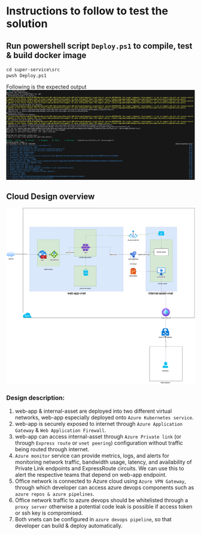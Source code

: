 # Instructions to follow to test the solution

## Run powershell script `Deploy.ps1` to compile, test & build docker image
```
cd super-service\src
pwsh Deploy.ps1
```
Following is the expected output
![output](images/build.png)


## Cloud Design overview
![design](./images/axi.png)

### Design description:
1. web-app & internal-asset are deployed into two different virtual networks, web-app especially deployed onto `Azure Kubernetes service`.
2. web-app is securely exposed to internet through `Azure Application Gateway` & `Web Application Firewall`.
3. web-app can access internal-asset through `Azure Private link` (or through `Express route` or `vnet peering`) configuration without traffic being routed through internet.
4. `Azure monitor` service can provide metrics, logs, and alerts for monitoring network traffic, bandwidth usage, latency, and availability of Private Link endpoints and ExpressRoute circuits. We can use this to alert the respective teams that depend on web-app endpoint.
5. Office network is connected to Azure cloud using `Azure VPN Gateway`, through which developer can access azure devops components such as `azure repos & azure pipelines`.
6. Office network traffic to azure devops should be whitelisted through a `proxy server` otherwise a potential code leak is possible if access token or ssh key is compromised.
7. Both vnets can be configured in `azure devops pipeline`, so that developer can build & deploy automatically.